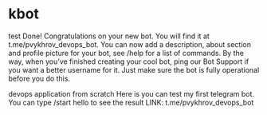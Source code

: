 # kbot
test 
Done! Congratulations on your new bot. You will find it at t.me/pvykhrov_devops_bot. You can now add a description, about section and profile picture for your bot, see /help for a list of commands. By the way, when you've finished creating your cool bot, ping our Bot Support if you want a better username for it. Just make sure the bot is fully operational before you do this.

devops application from scratch Here is you can test my first telegram bot. You can type /start hello to see the result LINK: t.me/pvykhrov_devops_bot